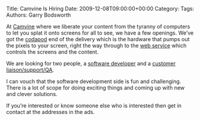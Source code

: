 Title: Camvine Is Hiring
Date: 2009-12-08T09:00:00+00:00
Category: 
Tags: 
Authors: Garry Bodsworth

At [Camvine][1] where we liberate your content from the tyranny of computers to let you splat it onto screens for all to see, we have a few openings. We&#8217;ve got the [codapod][2] end of the delivery which is the hardware that pumps out the pixels to your screen, right the way through to the [web service][3] which controls the screens and the content.

We are looking for two people, a [software developer][4] and a [customer liaison/support/QA][5].

I can vouch that the software development side is fun and challenging. There is a lot of scope for doing exciting things and coming up with new and clever solutions.

If you&#8217;re interested or know someone else who is interested then get in contact at the addresses in the ads.

 [1]: http://www.camvine.com
 [2]: http://camvine.com/products/coda/hardware
 [3]: http://camvine.com/products/coda/webservice
 [4]: http://www.cambridgenetwork.co.uk/vacancies/article/default.aspx?objid=65552
 [5]: http://www.cambridgenetwork.co.uk/vacancies/article/default.aspx?objid=65554